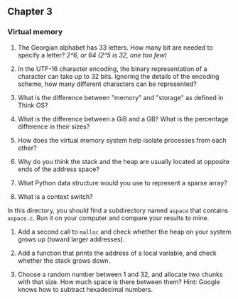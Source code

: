 ## Chapter 3


### Virtual memory

1) The Georgian alphabet has 33 letters.  How many bit are needed to specify a letter?
*2^6, or 64 (2^5 is 32, one too few)*

2) In the UTF-16 character encoding, the binary representation of a character can take up to 32 bits.
Ignoring the details of the encoding scheme, how many different characters can be represented?

3) What is the difference between "memory" and "storage" as defined in Think OS?

4) What is the difference between a GiB and a GB?  What is the percentage difference in their sizes?

5) How does the virtual memory system help isolate processes from each other?

6) Why do you think the stack and the heap are usually located at opposite ends of the address space?

7) What Python data structure would you use to represent a sparse array?

8) What is a context switch?

In this directory, you should find a subdirectory named `aspace` that contains `aspace.c`.  Run it on your computer and compare your results to mine.

1) Add a second call to `malloc` and check whether the heap on your system grows up (toward larger addresses).

2) Add a function that prints the address of a local variable, and check whether the stack grows down.

3) Choose a random number between 1 and 32, and allocate two chunks with that size.
How much space is there between them?  Hint: Google knows how to subtract hexadecimal numbers.
